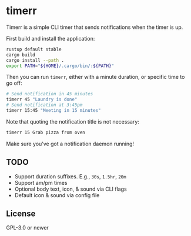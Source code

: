 # timerr

Timerr is a simple CLI timer that sends notifications when the timer is up.

First build and install the application:

```sh
rustup default stable
cargo build
cargo install --path .
export PATH="${HOME}/.cargo/bin/:${PATH}"
```

Then you can run `timerr`, either with a minute duration, or specific time to
go off:

```sh
# Send notification in 45 minutes
timerr 45 "Laundry is done"
# Send notification at 3:45pm
timerr 15:45 "Meeting in 15 minutes"
```

Note that quoting the notification title is not necessary:

```sh
timerr 15 Grab pizza from oven
```

Make sure you've got a notification daemon running!


## TODO

* Support duration suffixes. E.g., `30s`, `1.5hr`, `20m`
* Support am/pm times
* Optional body text, icon, & sound via CLI flags
* Default icon & sound via config file


## License

GPL-3.0 or newer
